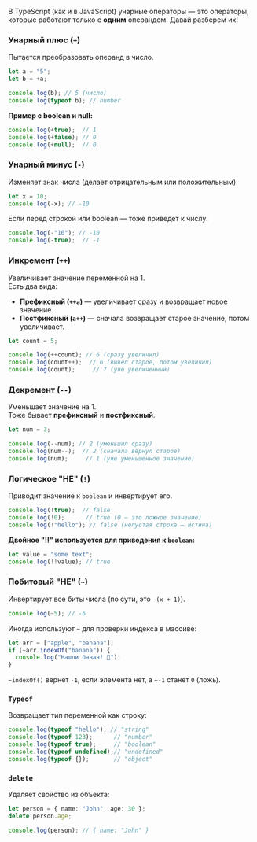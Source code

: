 В TypeScript (как и в JavaScript) унарные операторы — это операторы, которые работают только с **одним** операндом. Давай разберем их!
### **Унарный плюс (`+`)**
Пытается преобразовать операнд в число.

```ts
let a = "5";
let b = +a;

console.log(b); // 5 (число)
console.log(typeof b); // number
```

**Пример с boolean и null:**

```ts
console.log(+true);  // 1
console.log(+false); // 0
console.log(+null);  // 0
```

### **Унарный минус (`-`)**
Изменяет знак числа (делает отрицательным или положительным).

```ts
let x = 10;
console.log(-x); // -10
```

Если перед строкой или boolean — тоже приведет к числу:
```ts
console.log(-"10"); // -10
console.log(-true);  // -1
```

### **Инкремент (`++`)**
Увеличивает значение переменной на 1.  
Есть два вида:
- **Префиксный (`++a`)** — увеличивает сразу и возвращает новое значение.
- **Постфиксный (`a++`)** — сначала возвращает старое значение, потом увеличивает.

```ts
let count = 5;

console.log(++count); // 6 (сразу увеличил)
console.log(count++);  // 6 (вывел старое, потом увеличил)
console.log(count);     // 7 (уже увеличенный)
```

### **Декремент (`--`)**
Уменьшает значение на 1.  
Тоже бывает **префиксный** и **постфиксный**.

```ts
let num = 3;

console.log(--num); // 2 (уменьшил сразу)
console.log(num--);  // 2 (сначала вернул старое)
console.log(num);     // 1 (уже уменьшенное значение)
```

### **Логическое "НЕ" (`!`)**
Приводит значение к `boolean` и инвертирует его.

```ts
console.log(!true);  // false
console.log(!0);      // true (0 — это ложное значение)
console.log(!"hello"); // false (непустая строка — истина)
```

**Двойное "!!" используется для приведения к `boolean`:**
```ts
let value = "some text";
console.log(!!value); // true
```

### **Побитовый "НЕ" (`~`)**
Инвертирует все биты числа (по сути, это `-(x + 1)`).

```ts
console.log(~5); // -6
```

Иногда используют `~` для проверки индекса в массиве:
```ts
let arr = ["apple", "banana"];
if (~arr.indexOf("banana")) {
  console.log("Нашли банан! 🍌");
}
```
`~indexOf()` вернет `-1`, если элемента нет, а `~-1` станет `0` (ложь).

### `Typeof`
Возвращает тип переменной как строку:

```ts
console.log(typeof "hello"); // "string"
console.log(typeof 123);      // "number"
console.log(typeof true);     // "boolean"
console.log(typeof undefined);// "undefined"
console.log(typeof {});       // "object"
```

### `delete`
Удаляет свойство из объекта:

```ts
let person = { name: "John", age: 30 };
delete person.age;

console.log(person); // { name: "John" }
```
